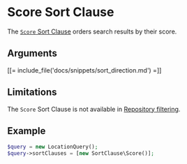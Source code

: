 # Score Sort Clause

The [`Score` Sort Clause](https://github.com/ibexa/core/blob/main/src/contracts/Repository/Values/Content/Query/SortClause/Score.php)
orders search results by their score.

## Arguments

[[= include_file('docs/snippets/sort_direction.md') =]]

## Limitations

The `Score` Sort Clause is not available in [Repository filtering](search_api.md#repository-filtering).

## Example

``` php
$query = new LocationQuery();
$query->sortClauses = [new SortClause\Score()];
```

